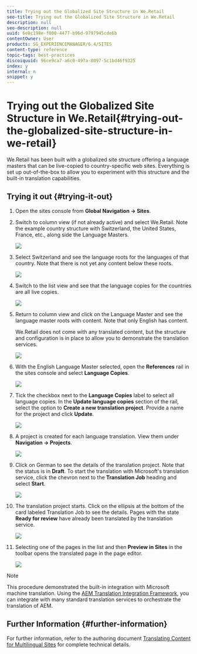 ```yaml
---
title: Trying out the Globalized Site Structure in We.Retail
seo-title: Trying out the Globalized Site Structure in We.Retail
description: null
seo-description: null
uuid: 6e8c198e-f000-4477-b96d-9797945cde6b
contentOwner: User
products: SG_EXPERIENCEMANAGER/6.4/SITES
content-type: reference
topic-tags: best-practices
discoiquuid: 96ce9ca7-a6c0-497a-8097-5c1bd46f9325
index: y
internal: n
snippet: y
---
```


# Trying out the Globalized Site Structure in We.Retail{#trying-out-the-globalized-site-structure-in-we-retail}

We.Retail has been built with a globalized site structure offering a language masters that can be live-copied to country-specific web sites. Everything is set up out-of-the-box to allow you to experiment with this structure and the built-in translation capabilities.

## Trying it out {#trying-it-out}

1. Open the sites console from **Global Navigation -&gt; Sites**.
1. Switch to column view (if not already active) and select We.Retail. Note the example country structure with Switzerland, the United States, France, etc., along side the Language Masters.

   ![](assets/chlimage_1-97.png)

1. Select Switzerland and see the language roots for the languages of that country. Note that there is not yet any content below these roots.

   ![](assets/chlimage_1-98.png)

1. Switch to the list view and see that the language copies for the countries are all live copies.

   ![](assets/chlimage_1-99.png)

1. Return to column view and click on the Language Master and see the language master roots with content. Note that only English has content.

   We.Retail does not come with any translated content, but the structure and configuration is in place to allow you to demonstrate the translation services.

   ![](assets/chlimage_1-100.png)

1. With the English Language Master selected, open the **References** rail in the sites console and select **Language Copies**.

   ![](assets/chlimage_1-101.png)

1. Tick the checkbox next to the **Language Copies** label to select all language copies. In the **Update language copies** section of the rail, select the option to **Create a new translation project**. Provide a name for the project and click **Update**.

   ![](assets/chlimage_1-102.png)

1. A project is created for each language translation. View them under **Navigation -&gt; Projects**.

   ![](assets/chlimage_1-103.png)

1. Click on German to see the details of the translation project. Note that the status is in **Draft**. To start the translation with Microsoft's translation service, click the chevron next to the **Translation Job** heading and select **Start**.

   ![](assets/chlimage_1-104.png)

1. The translation project starts. Click on the ellipsis at the bottom of the card labeled Translation Job to see the details. Pages with the state **Ready for review** have already been translated by the translation service.

   ![](assets/chlimage_1-105.png)

1. Selecting one of the pages in the list and then **Preview in Sites** in the toolbar opens the translated page in the page editor.

   ![](assets/chlimage_1-106.png)

>[!NOTE]
>
>This procedure demonstrated the built-in integration with Microsoft machine translation. Using the [AEM Translation Integration Framework](../../../sites/administering/using/translation.md), you can integrate with many standard translation services to orchestrate the translation of AEM.

## Further Information {#further-information}

For further information, refer to the authoring document [Translating Content for Multilingual Sites](../../../sites/administering/using/translation.md) for complete technical details.
